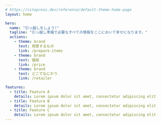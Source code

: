 ```yaml
---
# https://vitepress.dev/reference/default-theme-home-page
layout: home

hero:
  name: "引っ越しをしよう!"
  tagline: "引っ越し準備で必要なすべての情報をここにおいて幸せになります。"
  actions:
    - theme: brand
      text: 用意するもの
      link: /prepare-items
    - theme: brand
      text: 値段
      link: /price
    - theme: brand
      text: どこでなにかう
      link: /retailer

features:
  - title: Feature A
    details: Lorem ipsum dolor sit amet, consectetur adipiscing elit
  - title: Feature B
    details: Lorem ipsum dolor sit amet, consectetur adipiscing elit
  - title: Feature C
    details: Lorem ipsum dolor sit amet, consectetur adipiscing elit
---
```


